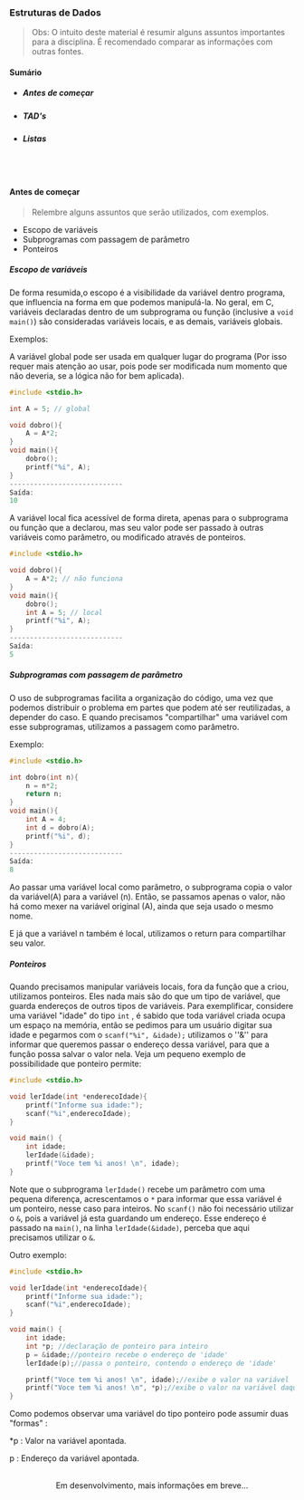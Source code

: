 ###  Estruturas de Dados
> Obs: O intuito deste material é resumir alguns assuntos importantes para a disciplina. É recomendado comparar as informações com outras fontes.

<h4> Sumário</h4>

* <h5>Antes de começar</h5>
* <h5>TAD's</h5>
* <h5>Listas</h5>
<br/><br/>

<h4>Antes de começar</h4>

> Relembre alguns assuntos que serão utilizados, com exemplos.
* Escopo de variáveis
* Subprogramas com passagem de parâmetro
* Ponteiros



<h5> Escopo de variáveis </h5>

De forma resumida,o escopo é a visibilidade da variável dentro programa, que influencia na forma em que podemos manipulá-la. No geral, em C, variáveis declaradas dentro de um subprograma ou função (inclusive a `void main()`) são consideradas variáveis locais, e as demais, variáveis globais.

 Exemplos:

A variável global pode ser usada em qualquer lugar do programa (Por isso requer mais atenção ao usar, pois pode ser modificada num momento que não deveria, se a lógica não for bem aplicada).

```c
#include <stdio.h>

int A = 5; // global

void dobro(){
	A = A*2;
}
void main(){
	dobro();
	printf("%i", A);
}
----------------------------
Saída:
10
```



A variável local fica acessível de forma direta, apenas para o subprograma ou função que a declarou, mas seu valor pode ser passado à outras variáveis como parâmetro, ou modificado através de ponteiros.

```c
#include <stdio.h>

void dobro(){
	A = A*2; // não funciona
}
void main(){
    dobro();
	int A = 5; // local
	printf("%i", A);
}
----------------------------
Saída:
5
```



<h5>Subprogramas com passagem de parâmetro</h5>

O uso de subprogramas facilita a organização do código, uma vez que podemos distribuir o problema em partes que podem até ser reutilizadas, a depender do caso. E quando precisamos "compartilhar" uma variável com esse subprogramas, utilizamos a passagem como parâmetro.  

Exemplo:


```c
#include <stdio.h>

int dobro(int n){
	n = n*2;
    return n;
}
void main(){
    int A = 4;
    int d = dobro(A);
	printf("%i", d);
}
----------------------------
Saída:
8
```

Ao passar uma variável local como parâmetro, o subprograma copia o valor da variável(A) para a variável (n). Então, se passamos apenas o valor, não há como mexer na variável original (A), ainda que seja usado o mesmo nome.

E já que a variável  n também é local, utilizamos o return para compartilhar seu valor.  



<h5>Ponteiros</h5>

Quando precisamos manipular variáveis locais, fora da função que a criou, utilizamos ponteiros. Eles nada mais são do que um tipo de variável, que guarda endereços de outros tipos de variáveis. Para exemplificar, considere uma variável "idade" do tipo `int` , é sabido que toda variável criada ocupa um espaço na memória, então se pedimos para um usuário digitar sua idade e pegarmos com o `scanf("%i", &idade);`  utilizamos o ''&'' para informar que queremos passar o endereço dessa variável, para que a função possa salvar o valor nela. Veja um pequeno exemplo de possibilidade que ponteiro permite:

```c
#include <stdio.h>

void lerIdade(int *enderecoIdade){
    printf("Informe sua idade:");
    scanf("%i",enderecoIdade);
}

void main() {
    int idade;
    lerIdade(&idade);
    printf("Voce tem %i anos! \n", idade);
}
```

Note que o subprograma `lerIdade()` recebe um parâmetro com uma pequena diferença, acrescentamos o `*` para informar que essa variável é um ponteiro, nesse caso para inteiros. No `scanf()` não foi necessário utilizar o `&`, pois a variável já esta guardando um endereço. Esse endereço é passado na `main()`, na linha `lerIdade(&idade)`, perceba que aqui precisamos utilizar o `&`. 

Outro exemplo: 

```c
#include <stdio.h>

void lerIdade(int *enderecoIdade){
    printf("Informe sua idade:");
    scanf("%i",enderecoIdade);
}

void main() {
    int idade;
    int *p; //declaração de ponteiro para inteiro
    p = &idade;//ponteiro recebe o endereço de 'idade'
    lerIdade(p);//passa o ponteiro, contendo o endereço de 'idade'

    printf("Voce tem %i anos! \n", idade);//exibe o valor na variável
    printf("Voce tem %i anos! \n", *p);//exibe o valor na variável daquele endereço
}
```

Como podemos observar uma variável do tipo ponteiro pode assumir duas "formas" : 

*p : Valor na variável apontada.

p : Endereço da variável apontada. 

<br/>

<center> Em desenvolvimento, mais informações em breve...</center>
